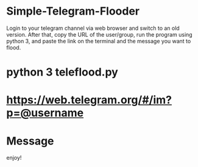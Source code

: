 # Simple-Telegram-Flooder
Login to your telegram channel via web browser and switch to an old version. After that, copy the URL of the user/group, run the program using python 3, and paste the link on the terminal and the message you want to flood.



# python 3 teleflood.py
# https://web.telegram.org/#/im?p=@username
# Message




enjoy!
